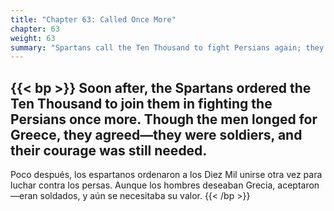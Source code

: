 ```yaml
---
title: "Chapter 63: Called Once More"
chapter: 63
weight: 63
summary: "Spartans call the Ten Thousand to fight Persians again; they agree."
---
```


{{< bp >}}
Soon after, the Spartans ordered the Ten Thousand to join them in fighting the Persians once more. Though the men longed for Greece, they agreed—they were soldiers, and their courage was still needed.
---
Poco después, los espartanos ordenaron a los Diez Mil unirse otra vez para luchar contra los persas. Aunque los hombres deseaban Grecia, aceptaron—eran soldados, y aún se necesitaba su valor.
{{< /bp >}}

